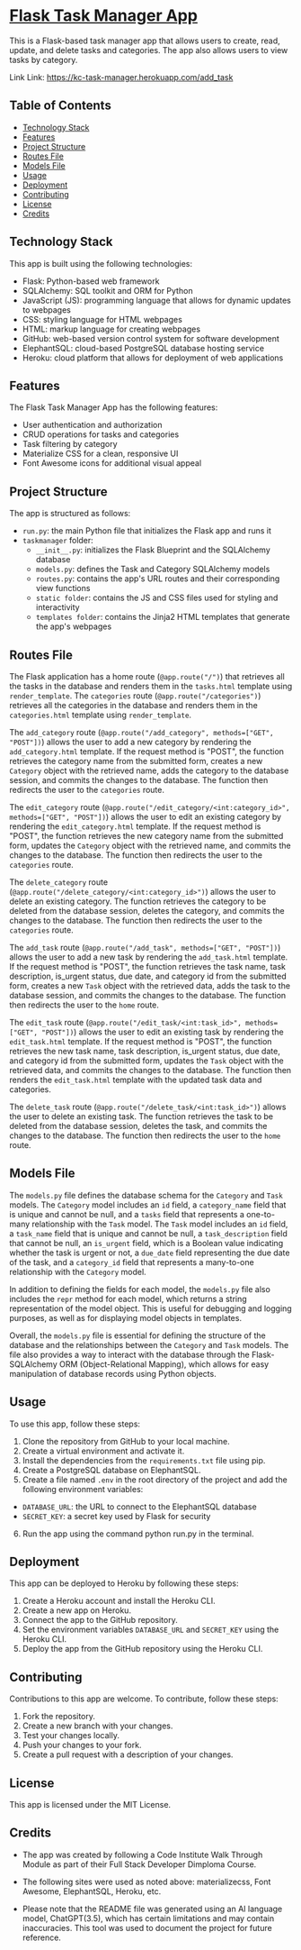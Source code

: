 # [Flask Task Manager App](https://kc-task-manager.herokuapp.com/add_task)
This is a Flask-based task manager app that allows users to create, read, update, and delete tasks and categories. The app also allows users to view tasks by category.

  Link Link: https://kc-task-manager.herokuapp.com/add_task

## Table of Contents

- [Technology Stack](#technology-stack)
- [Features](#features)
- [Project Structure](#project-structure)
- [Routes File](#routes-file)
- [Models File](#models-file)
- [Usage](#usage)
- [Deployment](#deployment)
- [Contributing](#contributing)
- [License](#license)
- [Credits](#credits)

## Technology Stack
This app is built using the following technologies:

- Flask: Python-based web framework
- SQLAlchemy: SQL toolkit and ORM for Python
- JavaScript (JS): programming language that allows for dynamic updates to webpages
- CSS: styling language for HTML webpages
- HTML: markup language for creating webpages
- GitHub: web-based version control system for software development
- ElephantSQL: cloud-based PostgreSQL database hosting service
- Heroku: cloud platform that allows for deployment of web applications


## Features
The Flask Task Manager App has the following features:

- User authentication and authorization
- CRUD operations for tasks and categories
- Task filtering by category
- Materialize CSS for a clean, responsive UI
- Font Awesome icons for additional visual appeal


## Project Structure
The app is structured as follows:

- `run.py`: the main Python file that initializes the Flask app and runs it
- `taskmanager` folder:
  - `__init__.py`: initializes the Flask Blueprint and the SQLAlchemy database
  - `models.py`: defines the Task and Category SQLAlchemy models
  - `routes.py`: contains the app's URL routes and their corresponding view functions
  - `static folder`: contains the JS and CSS files used for styling and interactivity
  - `templates folder`: contains the Jinja2 HTML templates that generate the app's webpages


## Routes File

 The Flask application has a home route (`@app.route("/")`) that retrieves all the tasks in the database and renders them in the `tasks.html` template using `render_template`. The `categories` route (`@app.route("/categories")`) retrieves all the categories in the database and renders them in the `categories.html` template using `render_template`.

The `add_category` route (`@app.route("/add_category", methods=["GET", "POST"])`) allows the user to add a new category by rendering the `add_category.html` template. If the request method is "POST", the function retrieves the category name from the submitted form, creates a new `Category` object with the retrieved name, adds the category to the database session, and commits the changes to the database. The function then redirects the user to the `categories` route.

The `edit_category` route (`@app.route("/edit_category/<int:category_id>", methods=["GET", "POST"])`) allows the user to edit an existing category by rendering the `edit_category.html` template. If the request method is "POST", the function retrieves the new category name from the submitted form, updates the `Category` object with the retrieved name, and commits the changes to the database. The function then redirects the user to the `categories` route.

The `delete_category` route (`@app.route("/delete_category/<int:category_id>")`) allows the user to delete an existing category. The function retrieves the category to be deleted from the database session, deletes the category, and commits the changes to the database. The function then redirects the user to the `categories` route.

The `add_task` route (`@app.route("/add_task", methods=["GET", "POST"])`) allows the user to add a new task by rendering the `add_task.html` template. If the request method is "POST", the function retrieves the task name, task description, is_urgent status, due date, and category id from the submitted form, creates a new `Task` object with the retrieved data, adds the task to the database session, and commits the changes to the database. The function then redirects the user to the `home` route.

The `edit_task` route (`@app.route("/edit_task/<int:task_id>", methods=["GET", "POST"])`) allows the user to edit an existing task by rendering the `edit_task.html` template. If the request method is "POST", the function retrieves the new task name, task description, is_urgent status, due date, and category id from the submitted form, updates the `Task` object with the retrieved data, and commits the changes to the database. The function then renders the `edit_task.html` template with the updated task data and categories.

The `delete_task` route (`@app.route("/delete_task/<int:task_id>")`) allows the user to delete an existing task. The function retrieves the task to be deleted from the database session, deletes the task, and commits the changes to the database. The function then redirects the user to the `home` route.


## Models File

 The `models.py` file defines the database schema for the `Category` and `Task` models. The `Category` model includes an `id` field, a `category_name` field that is unique and cannot be null, and a `tasks` field that represents a one-to-many relationship with the `Task` model. The `Task` model includes an `id` field, a `task_name` field that is unique and cannot be null, a `task_description` field that cannot be null, an `is_urgent` field, which is a Boolean value indicating whether the task is urgent or not, a `due_date` field representing the due date of the task, and a `category_id` field that represents a many-to-one relationship with the `Category` model.

In addition to defining the fields for each model, the `models.py` file also includes the `repr` method for each model, which returns a string representation of the model object. This is useful for debugging and logging purposes, as well as for displaying model objects in templates.

Overall, the `models.py` file is essential for defining the structure of the database and the relationships between the `Category` and `Task` models. The file also provides a way to interact with the database through the Flask-SQLAlchemy ORM (Object-Relational Mapping), which allows for easy manipulation of database records using Python objects.


## Usage
To use this app, follow these steps:

1. Clone the repository from GitHub to your local machine.
2. Create a virtual environment and activate it.
3. Install the dependencies from the `requirements.txt` file using pip.
4. Create a PostgreSQL database on ElephantSQL.
5. Create a file named `.env` in the root directory of the project and add the following environment variables:
  - `DATABASE_URL`: the URL to connect to the ElephantSQL database
  - `SECRET_KEY`: a secret key used by Flask for security
6. Run the app using the command python run.py in the terminal.


## Deployment
This app can be deployed to Heroku by following these steps:

1. Create a Heroku account and install the Heroku CLI.
2. Create a new app on Heroku.
3. Connect the app to the GitHub repository.
4. Set the environment variables `DATABASE_URL` and `SECRET_KEY` using the Heroku CLI.
5. Deploy the app from the GitHub repository using the Heroku CLI.


## Contributing
Contributions to this app are welcome. To contribute, follow these steps:

1. Fork the repository.
2. Create a new branch with your changes.
3. Test your changes locally.
4. Push your changes to your fork.
5. Create a pull request with a description of your changes.


## License
This app is licensed under the MIT License.

## Credits
- The app was created by following a Code Institute Walk Through Module as part of their Full Stack Developer Dimploma Course. 

- The following sites were used as noted above: materializecss, Font Awesome, ElephantSQL, Heroku, etc. 

- Please note that the README file was generated using an AI language model, ChatGPT(3.5), which has certain limitations and may contain inaccuracies. This tool was used to document the project for future reference. 

